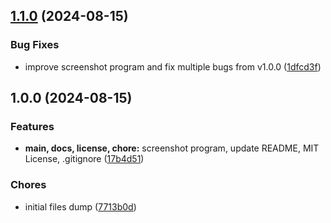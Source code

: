 

## [1.1.0](https://github.com/piradite/screenshotr/compare/1.0.0...1.1.0) (2024-08-15)


### Bug Fixes

* improve screenshot program and fix multiple bugs from v1.0.0 ([1dfcd3f](https://github.com/piradite/screenshotr/commit/1dfcd3f20e584e96a7637cabff3c79175f82e970))

## 1.0.0 (2024-08-15)


### Features

* **main, docs, license, chore:** screenshot program, update README, MIT License, .gitignore ([17b4d51](https://github.com/piradite/screenshotr/commit/17b4d512e1adb09227c778515f3a00cb6d9ed5c4))


### Chores

* initial files dump ([7713b0d](https://github.com/piradite/screenshotr/commit/7713b0db55f83079a1ebbb5e1646ee78023c59c2))
